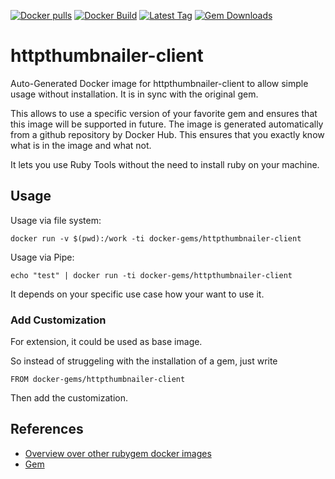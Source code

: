 [![Docker pulls](https://img.shields.io/docker/pulls/rubygem/httpthumbnailer-client.svg)](https://hub.docker.com/r/rubygem/httpthumbnailer-client/)
[![Docker Build](https://img.shields.io/docker/automated/rubygem/httpthumbnailer-client.svg)](https://hub.docker.com/r/rubygem/httpthumbnailer-client/)
[![Latest Tag](https://img.shields.io/github/tag/docker-rubygem/httpthumbnailer-client.svg)](https://hub.docker.com/r/rubygem/httpthumbnailer-client/)
[![Gem Downloads](https://img.shields.io/gem/dt/httpthumbnailer-client.svg)](https://rubygems.org/gems/httpthumbnailer-client/)
# httpthumbnailer-client

Auto-Generated Docker image for httpthumbnailer-client to allow simple usage without installation.
It is in sync with the original gem.

This allows to use a specific version of your favorite gem and ensures that this image will be supported in future.
The image is generated automatically from a github repository by Docker Hub.
This ensures that you exactly know what is in the image and what not.

It lets you use Ruby Tools without the need to install ruby on your machine.

## Usage

Usage via file system:

`docker run -v $(pwd):/work -ti docker-gems/httpthumbnailer-client`

Usage via Pipe:

`echo "test" | docker run -ti docker-gems/httpthumbnailer-client`

It depends on your specific use case how your want to use it.

### Add Customization

For extension, it could be used as base image.

So instead of struggeling with the installation of a gem, just write

`FROM docker-gems/httpthumbnailer-client`

Then add the customization.

## References

 - [Overview over other rubygem docker images](https://github.com/thinkbot/docker-rubygem)
 - [Gem](https://rubygems.org/gems/httpthumbnailer-client/)
